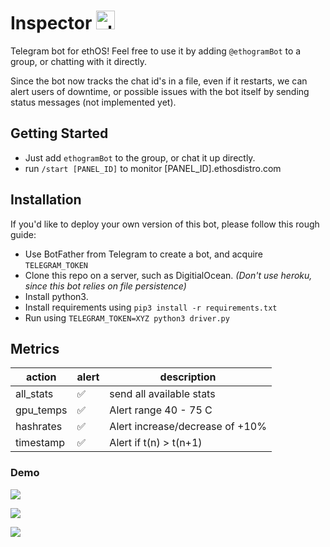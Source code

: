 # Inspector <img src="https://i.imgur.com/YWMAUVL.png" alt="alt text" width="30" height="30">

Telegram bot for ethOS! Feel free to use it by adding `@ethogramBot` to a group, or chatting with it directly.

Since the bot now tracks the chat id's in a file, even if it restarts, we can alert users of downtime, or possible issues with the bot itself by sending status messages (not implemented yet).

## Getting Started

- Just add `ethogramBot` to the group, or chat it up directly.
- run `/start [PANEL_ID]` to monitor [PANEL_ID].ethosdistro.com

## Installation

If you'd like to deploy your own version of this bot, please follow this rough guide:
- Use BotFather from Telegram to create a bot, and acquire `TELEGRAM_TOKEN`
- Clone this repo on a server, such as DigitialOcean. _(Don't use heroku, since this bot relies on file persistence)_
- Install python3.
- Install requirements using `pip3 install -r requirements.txt`
- Run using `TELEGRAM_TOKEN=XYZ python3 driver.py`

## Metrics

| action | alert | description |
|---|---|---|
| all_stats | :white_check_mark: | send all available stats |
| gpu_temps | :white_check_mark: | Alert range 40 - 75 C |
| hashrates | :white_check_mark: | Alert increase/decrease of +10% |
| timestamp | :white_check_mark: | Alert if t(n) > t(n+1) |

### Demo

![](https://i.imgur.com/tRs6NRr.png)

![](https://i.imgur.com/e4dpk06.png)

![](https://i.imgur.com/iq3USEv.png)
